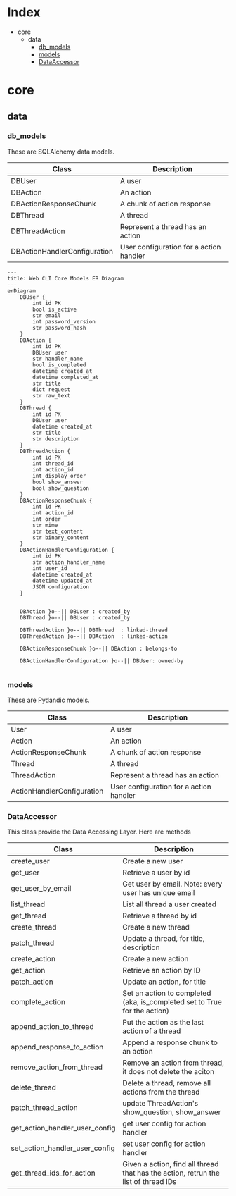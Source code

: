 # Index
* core
    * data
        * [db_models](#db_models)
        * [models](#models)
        * [DataAccessor](#)


# core
## data
### db_models
These are SQLAlchemy data models.

| Class                           | Description                              |
| ------------------------------- | ---------------------------------------- |
| DBUser                          | A user                                   |
| DBAction                        | An action                                |
| DBActionResponseChunk           | A chunk of action response               |
| DBThread                        | A thread                                 |
| DBThreadAction                  | Represent a thread has an action         |
| DBActionHandlerConfiguration    | User configuration for a action handler  |

```mermaid
---
title: Web CLI Core Models ER Diagram
---
erDiagram
    DBUser {
        int id PK
        bool is_active
        str email
        int password_version
        str password_hash
    }
    DBAction {
        int id PK
        DBUser user
        str handler_name
        bool is_completed
        datetime created_at
        datetime completed_at
        str title
        dict request
        str raw_text
    }
    DBThread {
        int id PK
        DBUser user
        datetime created_at
        str title
        str description
    }
    DBThreadAction {
        int id PK
        int thread_id
        int action_id
        int display_order
        bool show_answer
        bool show_question
    }
    DBActionResponseChunk {
        int id PK
        int action_id
        int order
        str mime
        str text_content
        str binary_content
    }
    DBActionHandlerConfiguration {
        int id PK
        str action_handler_name
        int user_id
        datetime created_at
        datetime updated_at
        JSON configuration
    }
    

    DBAction }o--|| DBUser : created_by
    DBThread }o--|| DBUser : created_by

    DBThreadAction }o--|| DBThread  : linked-thread
    DBThreadAction }o--|| DBAction  : linked-action

    DBActionResponseChunk }o--|| DBAction : belongs-to

    DBActionHandlerConfiguration }o--|| DBUser: owned-by
    
```

### models
These are Pydandic models.

| Class                           | Description                              |
| ------------------------------- | ---------------------------------------- |
| User                            | A user                                   |
| Action                          | An action                                |
| ActionResponseChunk             | A chunk of action response               |
| Thread                          | A thread                                 |
| ThreadAction                    | Represent a thread has an action         |
| ActionHandlerConfiguration      | User configuration for a action handler  |

### DataAccessor
This class provide the Data Accessing Layer. Here are methods

| Class                           | Description                              |
| ------------------------------- | ---------------------------------------- |
| create_user                     | Create a new user                        |
| get_user                        | Retrieve a user by id                    |
| get_user_by_email               | Get user by email. Note: every user has unique email |
| list_thread                     | List all thread a user created           |
| get_thread                      | Retrieve a thread by id                  |
| create_thread                   | Create a new thread                      |
| patch_thread                    | Update a thread, for title, description  |
| create_action                   | Create a new action                      |
| get_action                      | Retrieve an action by ID                 |
| patch_action                    | Update an action, for title              |
| complete_action                 | Set an action to completed (aka, is_completed set to True for the action) |
| append_action_to_thread         | Put the action as the last action of a thread |
| append_response_to_action       | Append a response chunk to an action     |
| remove_action_from_thread       | Remove an action from thread, it does not delete the aciton |
| delete_thread                   | Delete a thread, remove all actions from the thread |
| patch_thread_action             | update ThreadAction's show_question, show_answer |
| get_action_handler_user_config  | get user config for action handler |
| set_action_handler_user_config  | set user config for action handler |
| get_thread_ids_for_action       | Given a action, find all thread that has the action, retrun the list of thread IDs |